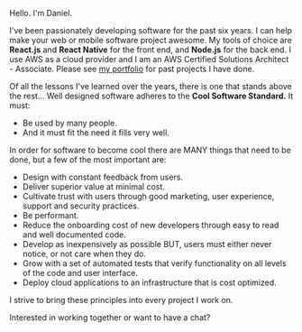 [//]: <> (This is the introduction text to the website)

Hello. I'm Daniel.
 
I've been passionately developing software for the past six years. I can help make your web or mobile software project awesome. My tools of choice are **React.js** and **React Native** for the front end, and **Node.js** for the back end. I use AWS as a cloud provider and I am an AWS Certified Solutions Architect - Associate. Please see [my portfolio](/portfolio/) for past projects I have done.
 
Of all the lessons I've learned over the years, there is one that stands above the rest... Well designed software adheres to the **Cool Software Standard.** It must:

- Be used by many people.
- And it must fit the need it fills very well.

In order for software to become cool there are MANY things that need to be done, but a few of the most important are:

- Design with constant feedback from users.
- Deliver superior value at minimal cost.
- Cultivate trust with users through good marketing, user experience, support and security practices.
- Be performant.
- Reduce the onboarding cost of new developers through easy to read and well documented code.
- Develop as inexpensively as possible BUT, users must either never notice, or not care when they do.
- Grow with a set of automated tests that verify functionality on all levels of the code and user interface.
- Deploy cloud applications to an infrastructure that is cost optimized.


I strive to bring these principles into every project I work on.

Interested in working together or want to have a chat?